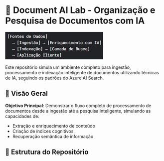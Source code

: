 # 🧠 Document AI Lab - Organização e Pesquisa de Documentos com IA

![Workflow Diagram](/images/workflow.png)

Este repositório simula um ambiente completo para ingestão, processamento e indexação inteligente de documentos utilizando técnicas de IA, seguindo os padrões do Azure AI Search.

## 🚀 Visão Geral

**Objetivo Principal**: Demonstrar o fluxo completo de processamento de documentos desde a ingestão até a pesquisa inteligente, simulando as capacidades de:

- Extração e enriquecimento de conteúdo
- Criação de índices cognitivos
- Recuperação semântica de informação

## 📂 Estrutura do Repositório
